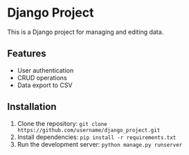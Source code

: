 # Django Project
This is a Django project for managing and editing data.

## Features
- User authentication
- CRUD operations
- Data export to CSV

## Installation
1. Clone the repository: `git clone https://github.com/username/django_project.git`
2. Install dependencies: `pip install -r requirements.txt`
3. Run the development server: `python manage.py runserver`

